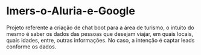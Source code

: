 # Imers-o-Aluria-e-Google
Projeto referente a criação de chat boot para a área de turismo, o intuito do mesmo é saber os dados das pessoas que desejam viajar, em quais locais, quais idades, entre, outras informações. No caso, a intenção é captar leads conforme os dados.
